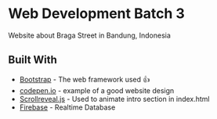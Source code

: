 # Web Development Batch 3

 Website about Braga Street in Bandung, Indonesia

## Built With

* [Bootstrap](http://http://getbootstrap.com/) - The web framework used :+1:
* [codepen.io](https://codepen.io/) - example of a good website design
* [Scrollreveal.js](https://scrollrevealjs.org/) - Used to animate intro section in index.html
* [Firebase](https://firebase.google.com) - Realtime Database


